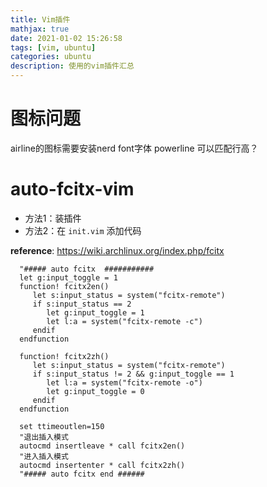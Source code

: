 ```yaml
---
title: Vim插件
mathjax: true
date: 2021-01-02 15:26:58
tags: [vim, ubuntu]
categories: ubuntu 
description: 使用的vim插件汇总
---
```

# 图标问题
airline的图标需要安装nerd font字体
powerline 可以匹配行高？

# auto-fcitx-vim

- 方法1：装插件
- 方法2：在 `init.vim` 添加代码


**reference**: https://wiki.archlinux.org/index.php/fcitx

```
  "##### auto fcitx  ###########
  let g:input_toggle = 1
  function! fcitx2en()
     let s:input_status = system("fcitx-remote")
     if s:input_status == 2
        let g:input_toggle = 1
        let l:a = system("fcitx-remote -c")
     endif
  endfunction
  
  function! fcitx2zh()
     let s:input_status = system("fcitx-remote")
     if s:input_status != 2 && g:input_toggle == 1
        let l:a = system("fcitx-remote -o")
        let g:input_toggle = 0
     endif
  endfunction
  
  set ttimeoutlen=150
  "退出插入模式
  autocmd insertleave * call fcitx2en()
  "进入插入模式
  autocmd insertenter * call fcitx2zh()
  "##### auto fcitx end ######
  ```
